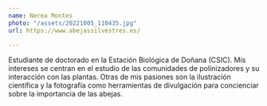 ```yaml
---
name: Nerea Montes
photo: "/assets/20221005_110435.jpg"
url: https://www.abejassilvestres.es/

---
```

Estudiante de doctorado en la Estación Biológica de Doñana (CSIC). Mis intereses se centran en el estudio de las comunidades de polinizadores y su interacción con las plantas. Otras de mis pasiones son la ilustración científica y la fotografía como herramientas de divulgación para concienciar sobre la importancia de las abejas.